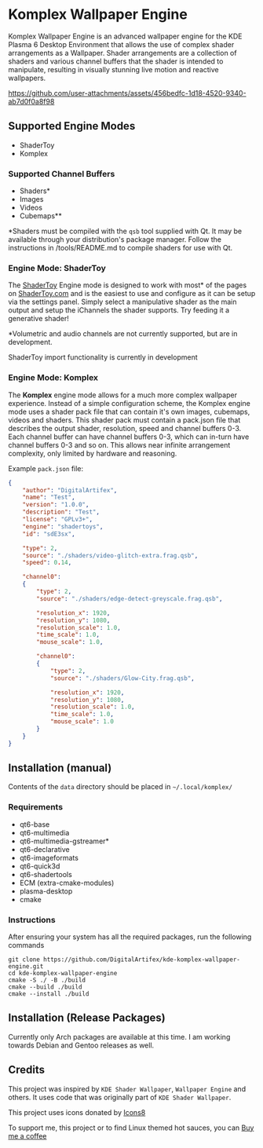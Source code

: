 # Komplex Wallpaper Engine

Komplex Wallpaper Engine is an advanced wallpaper engine for the KDE Plasma 6 Desktop Environment that allows the use of complex shader arrangements as a Wallpaper. Shader arrangements are a collection of shaders and various channel buffers that the shader is intended to manipulate, resulting in visually stunning live motion and reactive wallpapers.

https://github.com/user-attachments/assets/456bedfc-1d18-4520-9340-ab7d0f0a8f98

## Supported Engine Modes
- ShaderToy
- Komplex

### Supported Channel Buffers
- Shaders*
- Images
- Videos
- Cubemaps**

*Shaders must be compiled with the `qsb` tool supplied with Qt. It may be available through your distribution's package manager. Follow the instructions in /tools/README.md to compile shaders for use with Qt.

### Engine Mode: ShaderToy

The [ShaderToy](http://www.shadertoy.com) Engine mode is designed to work with most* of the pages on [ShaderToy.com](http://www.shadertoy.com) and is the easiest to use and configure as it can be setup via the settings panel. Simply select a manipulative shader as the main output and setup the iChannels the shader supports. Try feeding it a generative shader!

*Volumetric and audio channels are not currently supported, but are in development.

ShaderToy import functionality is currently in development

### Engine Mode: Komplex

The **Komplex** engine mode allows for a much more complex wallpaper experience. Instead of a simple configuration scheme, the Komplex engine mode uses a shader pack file that can contain it's own images, cubemaps, videos and shaders. This shader pack must contain a pack.json file that describes the output shader, resolution, speed and channel buffers 0-3. Each channel buffer can have channel buffers 0-3, which can in-turn have channel buffers 0-3 and so on. This allows near infinite arrangement complexity, only limited by hardware and reasoning.

Example `pack.json` file:
```json
{
    "author": "DigitalArtifex",
    "name": "Test",
    "version": "1.0.0",
    "description": "Test",
    "license": "GPLv3+",
    "engine": "shadertoys",
    "id": "sdE3sx",

    "type": 2,
    "source": "./shaders/video-glitch-extra.frag.qsb",
    "speed": 0.14,

    "channel0":
    {
        "type": 2,
        "source": "./shaders/edge-detect-greyscale.frag.qsb",

        "resolution_x": 1920,
        "resolution_y": 1080,
        "resolution_scale": 1.0,
        "time_scale": 1.0,
        "mouse_scale": 1.0,

        "channel0":
        {
            "type": 2,
            "source": "./shaders/Glow-City.frag.qsb",

            "resolution_x": 1920,
            "resolution_y": 1080,
            "resolution_scale": 1.0,
            "time_scale": 1.0,
            "mouse_scale": 1.0
        }
    }
}
```

## Installation (manual)

Contents of the `data` directory should be placed in `~/.local/komplex/`

### Requirements
- qt6-base
- qt6-multimedia
- qt6-multimedia-gstreamer*
- qt6-declarative
- qt6-imageformats
- qt6-quick3d
- qt6-shadertools
- ECM (extra-cmake-modules)
- plasma-desktop
- cmake

### Instructions

After ensuring your system has all the required packages, run the following commands
```
git clone https://github.com/DigitalArtifex/kde-komplex-wallpaper-engine.git
cd kde-komplex-wallpaper-engine
cmake -S ./ -B ./build
cmake --build ./build
cmake --install ./build
```

## Installation (Release Packages)

Currently only Arch packages are available at this time. I am working towards Debian and Gentoo releases as well.

## Credits

This project was inspired by `KDE Shader Wallpaper`, `Wallpaper Engine` and others. It uses code that was originally part of `KDE Shader Wallpaper`.

This project uses icons donated by [Icons8](http://www.icons8.com)

To support me, this project or to find Linux themed hot sauces, you can [Buy me a coffee](https://ko-fi.com/digitalartifex)
